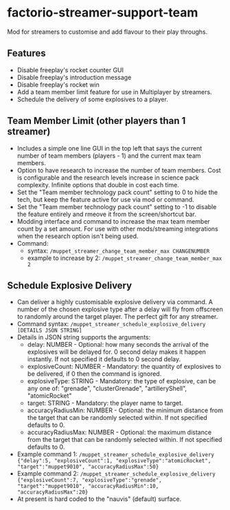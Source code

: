 # factorio-streamer-support-team
Mod for streamers to customise and add flavour to their play throughs.


Features
-----------

- Disable freeplay's rocket counter GUI
- Disable freeplay's introduction message
- Disable freeplay's rocket win
- Add a team member limit feature for use in Multiplayer by streamers.
- Schedule the delivery of some explosives to a player.


Team Member Limit (other players than 1 streamer)
------------

- Includes a simple one line GUI in the top left that says the current number of team members (players - 1) and the current max team members.
- Option to have research to increase the number of team members. Cost is configurable and the research levels increase in science pack complexity. Infinite options that double in cost each time.
- Set the "Team member technology pack count" setting to 0 to hide the tech, but keep the feature active for use via mod or command.
- Set the "Team member technology pack count" setting to -1 to disable the feature entirely and rmeove it from the screen/shortcut bar.
- Modding interface and command to increase the max team member count by a set amount. For use with other mods/streaming integrations when the research option isn't being used.
- Command:
    - syntax: `/muppet_streamer_change_team_member_max CHANGENUMBER`
    - example to increase by 2: `/muppet_streamer_change_team_member_max 2`


Schedule Explosive Delivery
-----------------

- Can deliver a highly customisable explosive delivery via command. A number of the chosen explosive type after a delay will fly from offscreen to randomly around the target player. The perfect gift for any streamer.
- Command syntax: `/muppet_streamer_schedule_explosive_delivery [DETAILS JSON STRING]`
- Details in JSON string supports the arguments:
    - delay: NUMBER - Optional: how many seconds the arrival of the explosives will be delayed for. 0 second delay makes it happen instantly. If not specified it defaults to 0 second delay.
    - explosiveCount: NUMBER - Mandatory: the quantity of explosives to be delivered, if 0 then the command is ignored.
    - explosiveType: STRING - Mandatory: the type of explosive, can be any one of: "grenade", "clusterGrenade", "artilleryShell", "atomicRocket"
    - target: STRING - Mandatory: the player name to target.
    - accuracyRadiusMin: NUMBER - Optional: the minimum distance from the target that can be randomly selected within. If not specified defaults to 0.
    - accuracyRadiusMax: NUMBER - Optional: the maximum distance from the target that can be randomly selected within. If not specified defaults to 0.
- Example command 1: `/muppet_streamer_schedule_explosive_delivery {"delay":5, "explosiveCount":1, "explosiveType":"atomicRocket", "target":"muppet9010", "accuracyRadiusMax":50}`
- Example command 2: `/muppet_streamer_schedule_explosive_delivery {"explosiveCount":7, "explosiveType":"grenade", "target":"muppet9010", "accuracyRadiusMin":10, "accuracyRadiusMax":20}`
- At present is hard coded to the "nauvis" (default) surface.